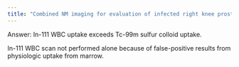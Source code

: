 ```yaml
---
title: "Combined NM imaging for evaluation of infected right knee prosthesis. What scenario is diagnostic for infection?"
---
```

Answer: In-111 WBC uptake exceeds Tc-99m sulfur colloid uptake.

In-111 WBC scan not performed alone because of false-positive results from physiologic uptake from marrow.

